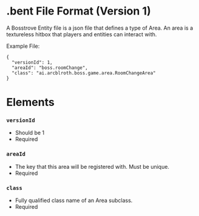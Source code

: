 # .bent File Format (Version 1)
A Bosstrove Entity file is a json file that defines a
type of Area. An area is a textureless hitbox that players
and entities can interact with.

Example File:

```
{
  "versionId": 1,
  "areaId": "boss.roomChange",
  "class": "ai.arcblroth.boss.game.area.RoomChangeArea"
}
```

# Elements

### `versionId`
- Should be 1
- Required

### `areaId`
- The key that this area will be registered with. Must be unique.
- Required

### `class`
- Fully qualified class name of an Area subclass.
- Required
